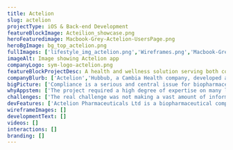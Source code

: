 ```yaml
---
title: Actelion
slug: actelion
projectType: iOS & Back-end Development
featureBlockImage: Acteilion_showcase.png
heroFeaturedimage: Macbook-Grey-Actelion-UsersPage.png
heroBgImage: bg_top_actelion.png
fullImages: ['lifestyle_img_actelion.png','Wireframes.png','Macbook-Grey-Actelion-UsersPage.png']
imageAlt: Image showing Actelion app
companyLogo: sym-logo-actelion.png
featureBlockProjectDesc: A health and wellness solution serving both companies and individuals.
companyBlurb: ['Actelion','Hubbub, a Cambia Health company, developed a customizable corporate wellness program that seamlessly uses technology, activity trackers, targeted incentives and game mechanics to turn things we all need to be doing—like drinking more water or taking the stairs—into motivating challenges that help people achieve a healthier lifestyle. Their app aims to improve employee wellness while employers benefit from healthier and happier employees.']
bigPicture: ['Compliance is a serious and central issue for biopharmaceutical companies. HIPAA and other violations are expensive, with noncompliance penalties ranging from $100 to $50,000, with a maximum penalty of $1.5 million per year.','Actelion, a global biopharmaceutical recently acquired by Johnson and Johnson, maintains a strict Compliance Program. It’s policy rules and regulations are detailed in a 100 page manual. In order to increase employee awareness and make compliance information easier to access, they decided to create an iOS app, which would initially be deployed for US employees.']
whyAppstem: ['The project required a high degree of expertise on many levels, from strategy, ideation, game play, UI/UX design, development and backend CMS system integration. Appstem won a competitive RFP process due to a higher level of experience across the board.']
challenges: ['The real challenge was not making a vast amount of information accessible, but to make employees want to be compliant. Compliance might be boring, but the app would be fun. Appstem took a grassroots approach by learning the intricacies of different policy requirements and understanding how employees would actually use the app in the field. To make learning about compliance interesting, the app was mostly designed around a gamified experience.','Depending on the use-case, the team explored different gaming options: Role-playing in a game helps employees simulate everyday situations. Quizzes are an addictive way to help employees test their knowledge and can keep track of scores - and employees love to test their knowledge. An anonymous hotline enables employees to ask questions and report incidents. All risk free for everyone to play around with: What happens in the app stays in the app.','Data is keyword searchable so that it’s easy to find common use-cases on-the-fly, such as, “how much can be spent taking a Dr to lunch?”. Information is very accessible on iPads and iPhones for sales and marketing personnel.','Additional challenges were met in juggling multiple global communication channels and technical implementations between Actelion’s global IT department, the compliance group and management team. This was streamlined by creating an overarching strategy and roadmap - from start to finish.']
devFeatures: ['Actelion Pharmaceuticals Ltd is a biopharmaceutical company headquartered in Allschwil/Basel, Switzerland, that focuses on the discovery, development and commercialization of innovative treatments to serve high unmet medical needs. Actelion’s US offices are based in South San Francisco, CA.']
wireframeImages: []
developmentText: []
videos: []
interactions: []
branding: []
---
```

